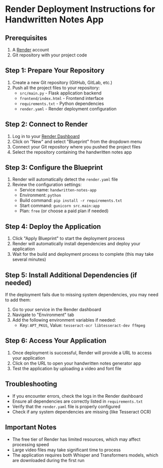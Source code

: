 # Render Deployment Instructions for Handwritten Notes App

## Prerequisites
1. A [Render](https://render.com) account
2. Git repository with your project code

## Step 1: Prepare Your Repository
1. Create a new Git repository (GitHub, GitLab, etc.)
2. Push all the project files to your repository:
   - `src/main.py` - Flask application backend
   - `frontend/index.html` - Frontend interface
   - `requirements.txt` - Python dependencies
   - `render.yaml` - Render deployment configuration

## Step 2: Connect to Render
1. Log in to your [Render Dashboard](https://dashboard.render.com)
2. Click on "New" and select "Blueprint" from the dropdown menu
3. Connect your Git repository where you pushed the project files
4. Select the repository containing the handwritten notes app

## Step 3: Configure the Blueprint
1. Render will automatically detect the `render.yaml` file
2. Review the configuration settings:
   - Service name: `handwritten-notes-app`
   - Environment: `python`
   - Build command: `pip install -r requirements.txt`
   - Start command: `gunicorn src.main:app`
   - Plan: `free` (or choose a paid plan if needed)

## Step 4: Deploy the Application
1. Click "Apply Blueprint" to start the deployment process
2. Render will automatically install dependencies and deploy your application
3. Wait for the build and deployment process to complete (this may take several minutes)

## Step 5: Install Additional Dependencies (if needed)
If the deployment fails due to missing system dependencies, you may need to add them:
1. Go to your service in the Render dashboard
2. Navigate to "Environment" tab
3. Add the following environment variables if needed:
   - Key: `APT_PKGS`, Value: `tesseract-ocr libtesseract-dev ffmpeg`

## Step 6: Access Your Application
1. Once deployment is successful, Render will provide a URL to access your application
2. Click on the URL to open your handwritten notes generator app
3. Test the application by uploading a video and font file

## Troubleshooting
- If you encounter errors, check the logs in the Render dashboard
- Ensure all dependencies are correctly listed in `requirements.txt`
- Verify that the `render.yaml` file is properly configured
- Check if any system dependencies are missing (like Tesseract OCR)

## Important Notes
- The free tier of Render has limited resources, which may affect processing speed
- Large video files may take significant time to process
- The application requires both Whisper and Transformers models, which are downloaded during the first run
